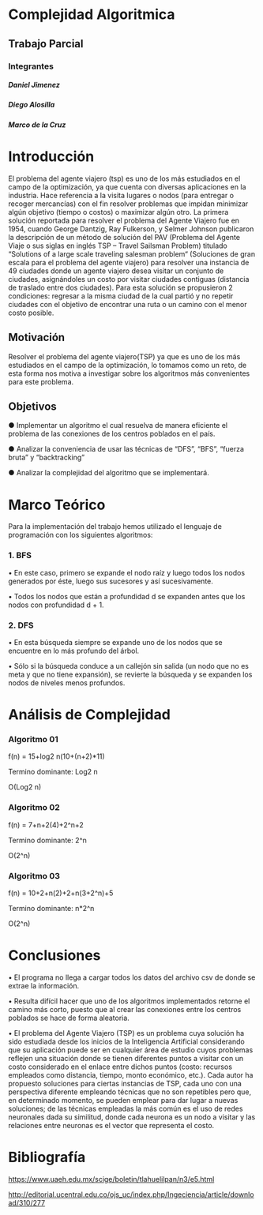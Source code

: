 
# Complejidad Algoritmica

## Trabajo Parcial

### Integrantes

##### Daniel Jimenez
##### Diego Alosilla
##### Marco de la Cruz

# Introducción

El problema del agente viajero (tsp) es uno de los más estudiados en el campo de la optimización, ya que cuenta con diversas aplicaciones en la industria. Hace referencia a la visita   lugares o nodos (para entregar o recoger mercancías) con el fin resolver problemas que impidan minimizar algún objetivo (tiempo o costos) o maximizar algún otro.
La primera solución reportada para resolver el problema del Agente Viajero fue en 1954, cuando George Dantzig, Ray Fulkerson, y Selmer Johnson  publicaron la descripción de un método de solución del PAV (Problema del Agente Viaje o sus siglas en inglés TSP – Travel Sailsman Problem) titulado “Solutions of a large scale traveling salesman problem“ (Soluciones de gran escala para el problema del agente viajero) para resolver una instancia de 49 ciudades donde un agente viajero desea visitar un conjunto de ciudades, asignándoles un costo por visitar ciudades contiguas (distancia de traslado entre dos ciudades). Para esta solución se propusieron 2 condiciones: regresar a      la misma ciudad de la cual partió y no repetir ciudades con el objetivo de encontrar una ruta o un camino con el menor costo posible.


## Motivación

Resolver el problema del agente viajero(TSP) ya que es uno de los más estudiados en el campo de la optimización, lo tomamos como un reto, de esta forma nos motiva a investigar sobre los algoritmos más convenientes para este problema.

## Objetivos

●	Implementar un algoritmo el cual resuelva de manera eficiente el problema de las conexiones de los centros poblados en el país.

●	Analizar la conveniencia de usar las técnicas de “DFS”, “BFS”, “fuerza bruta” y “backtracking”

●	Analizar la complejidad del algoritmo que se implementará.


# Marco Teórico

Para la implementación del trabajo hemos utilizado el lenguaje de programación con los siguientes algoritmos:

### 1. BFS

•	En este caso, primero se expande el nodo raíz y luego todos los nodos generados por éste, luego sus sucesores y así sucesivamente. 

•	Todos los nodos que están a profundidad d se expanden antes que los nodos con profundidad d + 1.


### 2. DFS

•	En esta búsqueda siempre se expande uno de los nodos que se encuentre en lo más profundo del árbol. 

•	Sólo si la búsqueda conduce a un callejón sin salida (un nodo que no es meta y que no tiene expansión), se revierte la búsqueda y se expanden los nodos de niveles menos profundos.


# Análisis de Complejidad

### Algoritmo 01

f(n) = 15+log2 n(10+(n+2)*11)

Termino dominante:
Log2 n

O(Log2 n)


### Algoritmo 02

f(n) = 7+n+2(4)+2^n+2

Termino dominante: 
2^n

O(2^n)


### Algoritmo 03

f(n) = 10+2+n(2)+2+n(3+2^n)+5

Termino dominante: 
n*2^n

O(2^n)


# Conclusiones

•	El programa no llega a cargar todos los datos del archivo csv de donde se extrae la información.

•	Resulta difícil hacer que uno de los algoritmos implementados retorne el camino más corto, puesto que al crear las conexiones entre los centros poblados se hace de forma aleatoria.

•	El problema del Agente Viajero (TSP) es un problema cuya solución ha sido estudiada desde los inicios de la Inteligencia Artificial considerando que su aplicación puede ser en cualquier área de estudio cuyos problemas reflejen una situación donde se tienen diferentes puntos a visitar con un costo considerado en el enlace entre dichos puntos (costo: recursos empleados como distancia, tiempo, monto económico, etc.). Cada autor ha propuesto soluciones para ciertas instancias de TSP, cada uno con una perspectiva diferente empleando técnicas que no son repetibles pero que, en determinado momento, se pueden emplear para dar lugar a nuevas soluciones; de las técnicas empleadas la más común es el uso de redes neuronales dada su similitud, donde cada neurona es un nodo a visitar y las relaciones entre neuronas es el vector que representa el costo.


# Bibliografía

https://www.uaeh.edu.mx/scige/boletin/tlahuelilpan/n3/e5.html
    
http://editorial.ucentral.edu.co/ojs_uc/index.php/Ingeciencia/article/download/310/277

